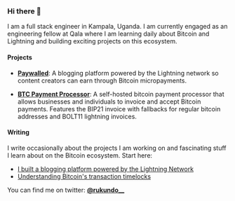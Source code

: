 ### Hi there 👋

I am a full stack engineer in Kampala, Uganda. I am currently engaged as an engineering fellow at Qala where I am learning daily about Bitcoin and Lightning and building exciting projects on this ecosystem.

#### Projects ####

- **[Paywalled](https://github.com/crukundo/lnd-paywall/)**: A blogging platform powered by the Lightning network so content creators can earn through Bitcoin micropayments.

- **[BTC Payment Processor](https://github.com/tobi-bams/BTC-Payment-Processor)**: A self-hosted bitcoin payment processor that allows businesses and individuals to invoice and accept Bitcoin payments. Features the BIP21 invoice with fallbacks for regular bitcoin addresses and BOLT11 lightning invoices.

#### Writing ####
I write occasionally about the projects I am working on and fascinating stuff I learn about on the Bitcoin ecosystem. Start here:

- [I built a blogging platform powered by the Lightning Network](https://rukundo.mataroa.blog/blog/understanding-bitcoin-timelocks/)
- [Understanding Bitcoin's transaction timelocks](https://rukundo.mataroa.blog/blog/understanding-bitcoin-timelocks/)

You can find me on twitter: **[@rukundo__](https://twitter.com/rukundo__)**
